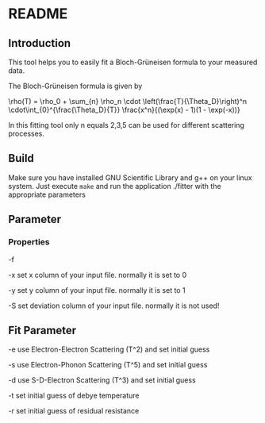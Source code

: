 ﻿# README

## Introduction

This tool helps you to easily fit a Bloch-Grüneisen formula to your measured data.

The Bloch-Grüneisen formula is given by 

\rho(T) = \rho_0 + \sum_{n} \rho_n \cdot \left(\frac{T}{\Theta_D}\right)^n \cdot\int_{0}^{\frac{\Theta_D}{T}} \frac{x^n}{(\exp(x) - 1)(1 - \exp(-x))}

In this fitting tool only n equals 2,3,5 can be used for different scattering processes.  


## Build

Make sure you have installed GNU Scientific Library and g++ on your linux system.
Just execute  `make`  and run the application ./fitter with the appropriate parameters


## Parameter

### Properties

-f <Path>

-x <int>  set x column of your input file. normally it is set to 0

-y <int>  set y column of your input file. normally it is set to 1

-S <int>  set deviation column of your input file. normally it is not used!


## Fit Parameter

-e <double>	use Electron-Electron Scattering (T^2) and set initial guess

-s <double>	use Electron-Phonon Scattering (T^5) and set initial guess

-d <double> 	use S-D-Electron Scattering (T^3) and set initial guess

-t <double>	set initial guess of debye temperature

-r <double>	set initial guess of residual resistance




